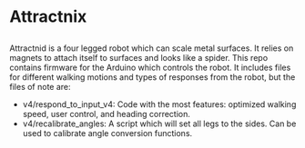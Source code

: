 # Attractnix

##
Attractnid is a four legged robot which can scale metal surfaces. It relies on magnets to attach itself to surfaces and looks like a spider. This repo contains firmware for the Arduino which controls the robot. It includes files for different walking motions and types of responses from the robot, but the files of note are:

* v4/respond_to_input_v4: Code with the most features: optimized walking speed, user control, and heading correction.
* v4/recalibrate_angles: A script which will set all legs to the sides. Can be used to calibrate angle conversion functions.
